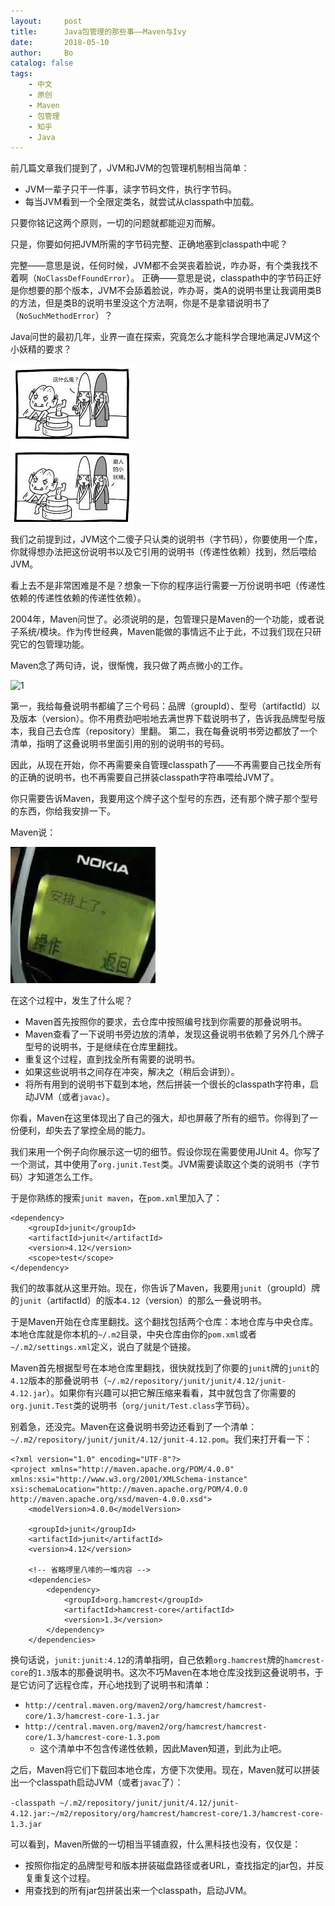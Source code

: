 ```yaml
---
layout:     post
title:      Java包管理的那些事——Maven与Ivy
date:       2018-05-10
author:     Bo 
catalog: false
tags:
    - 中文
    - 原创
    - Maven
    - 包管理
    - 知乎
    - Java
---
```


前几篇文章我们提到了，JVM和JVM的包管理机制相当简单：

- JVM一辈子只干一件事，读字节码文件，执行字节码。
- 每当JVM看到一个全限定类名，就尝试从classpath中加载。

只要你铭记这两个原则，一切的问题就都能迎刃而解。

只是，你要如何把JVM所需的字节码完整、正确地塞到classpath中呢？

完整——意思是说，任何时候，JVM都不会哭丧着脸说，咋办哥，有个类我找不着啊（`NoClassDefFoundError`）。
正确——意思是说，classpath中的字节码正好是你想要的那个版本，JVM不会舔着脸说，咋办哥，类A的说明书里让我调用类B的方法，但是类B的说明书里没这个方法啊，你是不是拿错说明书了（`NoSuchMethodError`）？

Java问世的最初几年，业界一直在探索，究竟怎么才能科学合理地满足JVM这个小妖精的要求？

![1](/img/morendexiaoyaojing.jpg)

我们之前提到过，JVM这个二傻子只认类的说明书（字节码），你要使用一个库，你就得想办法把这份说明书以及它引用的说明书（传递性依赖）找到，然后喂给JVM。

看上去不是非常困难是不是？想象一下你的程序运行需要一万份说明书吧（传递性依赖的传递性依赖的传递性依赖）。

2004年，Maven问世了。必须说明的是，包管理只是Maven的一个功能，或者说子系统/模块。作为传世经典，Maven能做的事情远不止于此，不过我们现在只研究它的包管理功能。

Maven念了两句诗，说，很惭愧，我只做了两点微小的工作。

![1](/img/gouli.jpg)

第一，我给每叠说明书都编了三个号码：品牌（groupId）、型号（artifactId）以及版本（version）。你不用费劲吧啦地去满世界下载说明书了，告诉我品牌型号版本，我自己去仓库（repository）里翻。
第二，我在每叠说明书旁边都放了一个清单，指明了这叠说明书里面引用的别的说明书的号码。

因此，从现在开始，你不再需要亲自管理classpath了——不再需要自己找全所有的正确的说明书，也不再需要自己拼装classpath字符串喂给JVM了。

你只需要告诉Maven，我要用这个牌子这个型号的东西，还有那个牌子那个型号的东西，你给我安排一下。

Maven说：

![1](/img/anpaishangle.jpg)

在这个过程中，发生了什么呢？

- Maven首先按照你的要求，去仓库中按照编号找到你需要的那叠说明书。
- Maven查看了一下说明书旁边放的清单，发现这叠说明书依赖了另外几个牌子型号的说明书，于是继续在仓库里翻找。
- 重复这个过程，直到找全所有需要的说明书。
- 如果这些说明书之间存在冲突，解决之（稍后会讲到）。
- 将所有用到的说明书下载到本地，然后拼装一个很长的classpath字符串，启动JVM（或者`javac`）。

你看，Maven在这里体现出了自己的强大，却也屏蔽了所有的细节。你得到了一份便利，却失去了掌控全局的能力。

我们来用一个例子向你展示这一切的细节。假设你现在需要使用JUnit 4。你写了一个测试，其中使用了`org.junit.Test`类。JVM需要读取这个类的说明书（字节码）才知道怎么工作。

于是你熟练的搜索`junit maven`，在`pom.xml`里加入了：

```
<dependency>
    <groupId>junit</groupId>
    <artifactId>junit</artifactId>
    <version>4.12</version>
    <scope>test</scope>
</dependency>
```

我们的故事就从这里开始。现在，你告诉了Maven，我要用`junit`（groupId）牌的`junit`（artifactId）的版本`4.12`（version）的那么一叠说明书。

于是Maven开始在仓库里翻找。这个翻找包括两个仓库：本地仓库与中央仓库。本地仓库就是你本机的`~/.m2`目录，中央仓库由你的`pom.xml`或者`~/.m2/settings.xml`定义，说白了就是个链接。

Maven首先根据型号在本地仓库里翻找，很快就找到了你要的`junit`牌的`junit`的`4.12`版本的那叠说明书（`~/.m2/repository/junit/junit/4.12/junit-4.12.jar`）。如果你有兴趣可以把它解压缩来看看，其中就包含了你需要的`org.junit.Test`类的说明书（`org/junit/Test.class`字节码）。

别着急，还没完。Maven在这叠说明书旁边还看到了一个清单：`~/.m2/repository/junit/junit/4.12/junit-4.12.pom`。我们来打开看一下：

```
<?xml version="1.0" encoding="UTF-8"?>
<project xmlns="http://maven.apache.org/POM/4.0.0" xmlns:xsi="http://www.w3.org/2001/XMLSchema-instance" xsi:schemaLocation="http://maven.apache.org/POM/4.0.0 http://maven.apache.org/xsd/maven-4.0.0.xsd">
    <modelVersion>4.0.0</modelVersion>

    <groupId>junit</groupId>
    <artifactId>junit</artifactId>
    <version>4.12</version>

    <!-- 省略啰里八嗦的一堆内容 -->
    <dependencies>
        <dependency>
            <groupId>org.hamcrest</groupId>
            <artifactId>hamcrest-core</artifactId>
            <version>1.3</version>
        </dependency>
    </dependencies>
```

换句话说，`junit:junit:4.12`的清单指明，自己依赖`org.hamcrest`牌的`hamcrest-core`的`1.3`版本的那叠说明书。这次不巧Maven在本地仓库没找到这叠说明书，于是它访问了远程仓库，开心地找到了说明书和清单：

- `http://central.maven.org/maven2/org/hamcrest/hamcrest-core/1.3/hamcrest-core-1.3.jar`
- `http://central.maven.org/maven2/org/hamcrest/hamcrest-core/1.3/hamcrest-core-1.3.pom`
  - 这个清单中不包含传递性依赖，因此Maven知道，到此为止吧。

之后，Maven将它们下载回本地仓库，方便下次使用。现在，Maven就可以拼装出一个classpath启动JVM（或者`javac`了）：

`-classpath ~/.m2/repository/junit/junit/4.12/junit-4.12.jar:~/m2/repository/org/hamcrest/hamcrest-core/1.3/hamcrest-core-1.3.jar`

可以看到，Maven所做的一切相当平铺直叙，什么黑科技也没有，仅仅是：

- 按照你指定的品牌型号和版本拼装磁盘路径或者URL，查找指定的jar包，并反复重复这个过程。
- 用查找到的所有jar包拼装出来一个classpath，启动JVM。
